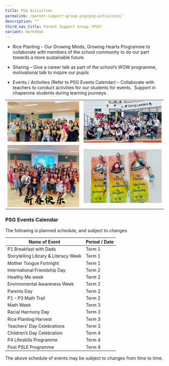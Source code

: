 ```yaml
---
title: PSG Activities
permalink: /parent-support-group-psg/psg-activities/
description: ""
third_nav_title: Parent Support Group (PSG)
variant: markdown
---
```

* Rice Planting – Our Growing Minds, Growing Hearts Programme to collaborate with members of the school community to do our part towards a more sustainable future.

* Sharing – Give a career talk as part of the school’s WOW programme, motivational talk to inspire our pupils

* Events / Activities (Refer to PSG Events Calendar) – Collaborate with teachers to conduct activities for our students for events.&nbsp; Support in chaperone students during learning journeys.


| | | 
| --- | --- |
| ![](/images/PSG1.jpg) | ![](/images/PSG_2.jpg) |
| ![](/images/PSG_3.jpg) | ![](/images/PSG_4.jpg) | 





### PSG Events Calendar

The following is planned schedule, and subject to changes  


| Name of Event | Period / Date |
| --- | --- |
| P1 Breakfast with Dads | Term 1 |
| Storytelling Library &amp; Literacy Week | Term 1 |
|Mother Tongue Fortnight | Term 1|
| International Friendship Day | Term 2 |
| Healthy Me week | Term 2 |
| Environmental Awareness Week | Term 2 |
| Parents Day | Term 2 |
| P1 – P3 Math Trail | Term 2 |
| Math Week | Term 3 |
| Racial Harmony Day | Term 3 |
|Rice Planting Harvest| Term 3 |
| Teachers’ Day Celebrations | Term 3 |
| Children’s Day Celebration | Term 4 |
| P4 Lifeskills Programme | Term 4 |
| Post PSLE Programme | Term 4 |

The above schedule of events may be subject to changes from time to time. <br>